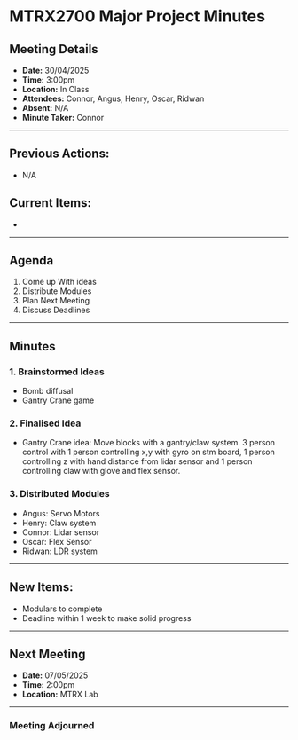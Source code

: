 # MTRX2700 Major Project Minutes

## Meeting Details
- **Date:** 30/04/2025
- **Time:** 3:00pm
- **Location:** In Class
- **Attendees:** Connor, Angus, Henry, Oscar, Ridwan
- **Absent:** N/A
- **Minute Taker:** Connor

---

## Previous Actions:
- N/A
  
## Current Items:
- 
  
---

## Agenda
1. Come up With ideas
2. Distribute Modules
3. Plan Next Meeting
4. Discuss Deadlines

---

## Minutes

### 1. Brainstormed Ideas 
- Bomb diffusal
- Gantry Crane game

### 2. Finalised Idea
- Gantry Crane idea: Move blocks with a gantry/claw system. 3 person control with 1 person controlling x,y with gyro on stm board, 1 person controlling z with hand distance from lidar sensor and 1 person controlling claw with glove and flex sensor.

### 3. Distributed Modules
- Angus: Servo Motors
- Henry: Claw system
- Connor: Lidar sensor
- Oscar: Flex Sensor
- Ridwan: LDR system

---

## New Items:
- Modulars to complete
- Deadline within 1 week to make solid progress

  
---

## Next Meeting
- **Date:** 07/05/2025
- **Time:** 2:00pm
- **Location:** MTRX Lab

---

### Meeting Adjourned 
